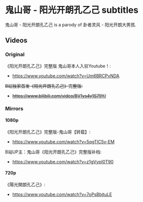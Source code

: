 # 鬼山哥 - 阳光开朗孔乙己 subtitles

鬼山哥 - 阳光开朗孔乙己 is a parody of 卦者灵风 - 阳光开朗大男孩.

## Videos

### Original

《阳光开朗孔乙己》完整版 鬼山哥本人入驻Youtube！:
* https://www.youtube.com/watch?v=Um6BRCPvNDA

~~B站独家首发《阳光开朗孔乙己》完整版:~~
* ~~https://www.bilibili.com/video/BV1ys4y1S79Y/~~

### Mirrors

#### 1080p

《阳光开朗孔乙己》完整版-鬼山哥【转载】:
* https://www.youtube.com/watch?v=5qgTlC5v-EM

B站UP主：鬼山哥《阳光开朗孔乙己》完整版补档:
* https://www.youtube.com/watch?v=z1gVypI0T90

#### 720p

《陽光開朗孔乙己》:
* https://www.youtube.com/watch?v=7oPsBbjtuLE